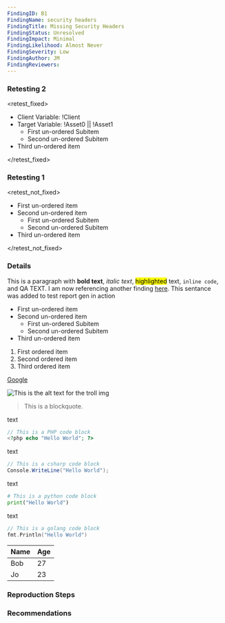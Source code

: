 ```yaml
---
FindingID: B1
FindingName: security headers
FindingTitle: Missing Security Headers
FindingStatus: Unresolved
FindingImpact: Minimal
FindingLikelihood: Almost Never
FindingSeverity: Low 
FindingAuthor: JM
FindingReviewers: 
---
```


### Retesting 2

<retest_fixed>

- Client Variable: !Client
- Target Variable: !Asset0 || !Asset1
  -  First un-ordered Subitem
  - Second un-ordered Subitem 
- Third un-ordered item

</retest_fixed>

### Retesting 1

<retest_not_fixed>

- First un-ordered item
- Second un-ordered item
  - First un-ordered Subitem
  - Second un-ordered Subitem 
- Third un-ordered item

</retest_not_fixed>

### Details

This is a paragraph with **bold text**, *italic text*, <mark>highlighted</mark> text, `inline code`, and <qa>QA TEXT</qa>. I am now referencing another finding [here](#Critical_mobile_authn_broken_mfa). This sentance was added to test report gen in action

- First un-ordered item
- Second un-ordered item
  -  First un-ordered Subitem
  - Second un-ordered Subitem 
- Third un-ordered item

1. First ordered item
1. Second ordered item
1. Third ordered item

[Google](https://www.google.com)

![This is the alt text for the troll img](Screenshots/troll.png)

> This is a blockquote.

text 

```php
// This is a PHP code block
<?php echo "Hello World"; ?>
```

text 

```csharp
// This is a csharp code block
Console.WriteLine("Hello World");
```
text 

```python
# This is a python code block
print("Hello World")
```
text 
```go
// This is a golang code block
fmt.Println("Hello World")
```

| Name | Age |
| ---- | --- |
| Bob  | 27  |
| Jo   | 23  |

### Reproduction Steps

### Recommendations
